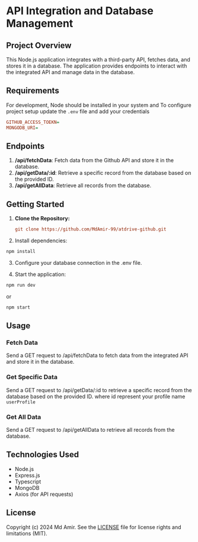 
# **API Integration and Database Management**

## Project Overview
This Node.js application integrates with a third-party API, fetches data, and stores it in a database. The application provides endpoints to interact with the integrated API and manage data in the database.

## Requirements
For development, Node should be installed in your system and To configure project setup update the `.env` file and add your credentials

```ini
GITHUB_ACCESS_TOEKN=
MONGODB_URI=
```
## Endpoints

1. **/api/fetchData**: Fetch data from the Github API and store it in the database.
2. **/api/getData/:id**: Retrieve a specific record from the database based on the provided ID.
3. **/api/getAllData**: Retrieve all records from the database.

## Getting Started

1. **Clone the Repository:**

   ```ini
   git clone https://github.com/MdAmir-99/atdrive-github.git
   ```

2. Install dependencies:

```bash
npm install
```

3. Configure your database connection in the .env file.

4. Start the application:
```bash
npm run dev 
```
or
```bash
npm start 
```

## Usage
### Fetch Data

Send a GET request to /api/fetchData to fetch data from the integrated API and store it in the database.

### Get Specific Data
Send a GET request to /api/getData/:id to retrieve a specific record from the database based on the provided ID. where id represent your profile name `userProfile`

### Get All Data
Send a GET request to /api/getAllData to retrieve all records from the database.

## Technologies Used
- Node.js
- Express.js
- Typescript
- MongoDB
- Axios (for API requests)

## License
Copyright (c) 2024 Md Amir. See the [LICENSE](./LICENSE) file for license rights and limitations (MIT).

